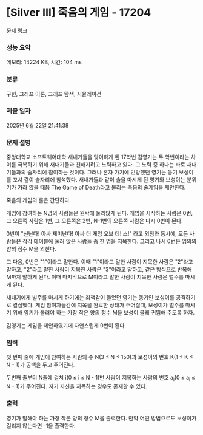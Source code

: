 # [Silver III] 죽음의 게임 - 17204 

[문제 링크](https://www.acmicpc.net/problem/17204) 

### 성능 요약

메모리: 14224 KB, 시간: 104 ms

### 분류

구현, 그래프 이론, 그래프 탐색, 시뮬레이션

### 제출 일자

2025년 6월 22일 21:41:38

### 문제 설명

<p>중앙대학교 소프트웨어대학 새내기들을 맞이하게 된 17학번 김영기는 두 학번이라는 차이를 극복하기 위해 새내기들과 친해지려고 노력하고 있다. 그 노력 중 하나는 바로 새내기들과의 술자리에 참여하는 것이다. 그러나 혼자 가기에 민망했던 영기는 동기 보성이를 꼬셔 같이 술자리에 참석했다. 새내기들과 같이 술을 마시게 된 영기와 보성이는 분위기가 가라 앉을 때쯤 The Game of Death라고 불리는 죽음의 술게임을 제안한다.</p>

<p>죽음의 게임의 룰은 간단하다.</p>

<p>게임에 참여하는 N명의 사람들은 원탁에 둘러앉게 된다. 게임을 시작하는 사람은 0번, 그 오른쪽 사람은 1번, 그 오른쪽은 2번, N-1번의 오른쪽 사람은 다시 0번이 된다.</p>

<p>0번이 "신난다! 아싸 재미난다! 아싸 더 게임 오브 데! 스!" 라고 외침과 동시에, 모든 사람들은 각각 테이블에 둘러 앉은 사람들 중 한 명을 지목한다. 그리고 나서 0번은 임의의 양의 정수 M을 외친다.</p>

<p>그 다음, 0번은 "1"이라고 말한다. 이때 "1"이라고 말한 사람이 지목한 사람은 "2"라고 말하고, "2"라고 말한 사람이 지목한 사람은 "3"이라고 말하고, 같은 방식으로 반복해 M까지 말하게 된다. 이때 마지막으로 M이라고 말한 사람이 지목한 사람은 벌주를 마시게 된다.</p>

<p>새내기에게 벌주를 마시게 하기에는 죄책감이 들었던 영기는 동기인 보성이를 공격하기로 결심했다. 게임 참여자들간에 지목을 완료한 상태가 주어질때, 보성이가 벌주를 마시기 위해 영기가 불러야 하는 가장 작은 양의 정수 M을 보성이 몰래 귀띔해 주도록 하자.</p>

<p>김영기는 게임을 제안하였기에 자연스럽게 0번이 된다.</p>

### 입력 

 <p>첫 번째 줄에 게임에 참여하는 사람의 수 N(3 ≤ N ≤ 150)과 보성이의 번호 K(1 ≤ K ≤ N - 1)가 공백을 두고 주어진다.</p>

<p>두번째 줄부터 N줄에 걸쳐 i(0 ≤ i ≤ N - 1)번 사람이 지목하는 사람의 번호 a<sub>i</sub>(0 ≤ a<sub>i</sub> ≤ N - 1)가 주어진다. 자기 자신을 지목하는 경우도 존재할 수 있다.</p>

### 출력 

 <p>영기가 말해야 하는 가장 작은 양의 정수 M을 출력한다. 만약 어떤 방법으로도 보성이가 걸리지 않는다면 -1을 출력한다.</p>

